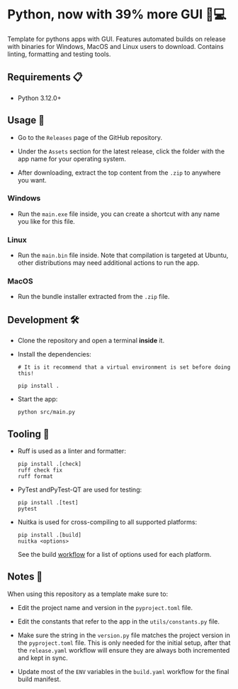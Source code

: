 # Python, now with 39% more GUI 🐍💻

Template for pythons apps with GUI. Features automated builds on release with binaries for Windows, MacOS and Linux users to download.
Contains linting, formatting and testing tools.

## Requirements 📋

- Python 3.12.0+

## Usage 🚀

- Go to the `Releases` page of the GitHub repository.

- Under the `Assets` section for the latest release, click the folder with the app name for your operating system.

- After downloading, extract the top content from the `.zip` to anywhere you want.

### Windows

- Run the `main.exe` file inside, you can create a shortcut with any name you like for this file.

### Linux

- Run the `main.bin` file inside. Note that compilation is targeted at Ubuntu, other distributions may need additional actions to run the app.

### MacOS

- Run the bundle installer extracted from the `.zip` file.

## Development 🛠️

- Clone the repository and open a terminal **inside** it.

- Install the dependencies:

  ```shell
  # It is it recommend that a virtual environment is set before doing this!

  pip install .
  ```

- Start the app:

  ```shell
  python src/main.py
  ```

## Tooling 🧰

- Ruff is used as a linter and formatter:

  ```shell
  pip install .[check]
  ruff check fix
  ruff format
  ```

- PyTest andPyTest-QT are used for testing:

  ```shell
  pip install .[test]
  pytest
  ```

- Nuitka is used for cross-compiling to all supported platforms:

  ```shell
  pip install .[build]
  nuitka <options>
  ```

  See the build [workflow](./.github/workflows/build.yaml) for a list of options used for each platform.

## Notes 📝

When using this repository as a template make sure to:

- Edit the project name and version in the `pyproject.toml` file.

- Edit the constants that refer to the app in the `utils/constants.py` file.

- Make sure the string in the `version.py` file matches the project version in the `pyproject.toml` file. This is only needed for the initial setup, after that the `release.yaml` workflow will ensure they are always both incremented and kept in sync.

- Update most of the `ENV` variables in the `build.yaml` workflow for the final build manifest.
